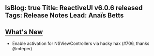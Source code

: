 IsBlog: true
Title: ReactiveUI v6.0.6 released
Tags: Release Notes
Lead: Anaïs Betts
---

## [What's New](https://github.com/reactiveui/ReactiveUI/compare/6.0.5...6.0.6)
- Enable activation for NSViewControllers via hacky hax (#706, thanks @mteper)
